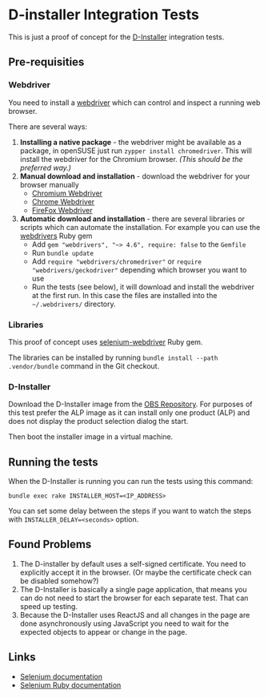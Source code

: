 # D-installer Integration Tests

This is just a proof of concept for the [D-Installer](
https://github.com/yast/d-installer) integration tests.

## Pre-requisities

### Webdriver

You need to install a [webdriver](https://www.w3.org/TR/webdriver/) which
can control and inspect a running web browser.

There are several ways:

1. **Installing a native package** - the webdriver might be available as a package,
   in openSUSE just run `zypper install chromedriver`. This will install the
   webdriver for the Chromium browser. *(This should be the preferred way.)*
2. **Manual download and installation** - download the webdriver for your browser
   manually
   - [Chromium Webdriver](https://chromedriver.chromium.org/downloads)
   - [Chrome Webdriver](https://chromedriver.storage.googleapis.com/index.html)
   - [FireFox Webdriver](https://github.com/mozilla/geckodriver/releases)
3. **Automatic download and installation** - there are several libraries or scripts
   which can automate the installation. For example you can use the [webdrivers](
   https://github.com/titusfortner/webdrivers) Ruby gem
   - Add `gem "webdrivers", "~> 4.6", require: false` to the `Gemfile`
   - Run `bundle update`
   - Add `require "webdrivers/chromedriver"` or `require "webdrivers/geckodriver"`
     depending which browser you want to use
   - Run the tests (see below), it will download and install the webdriver at
     the first run. In this case the files are installed into the `~/.webdrivers/`
     directory.

### Libraries

This proof of concept uses [selenium-webdriver](
https://github.com/SeleniumHQ/selenium/tree/trunk/rb) Ruby gem.

The libraries can be installed by running `bundle install --path .vendor/bundle`
command in the Git checkout.

### D-Installer

Download the D-Installer image from the [OBS Repository](
https://download.opensuse.org/repositories/YaST:/Head:/D-Installer/images/iso/).
For purposes of this test prefer the ALP image as it can install only one product
(ALP) and does not display the product selection dialog the start.

Then boot the installer image in a virtual machine.

## Running the tests

When the D-Installer is running you can run the tests using this command:

```shell
bundle exec rake INSTALLER_HOST=<IP_ADDRESS>
```

You can set some delay between the steps if you want to watch the steps with
`INSTALLER_DELAY=<seconds>` option.

## Found Problems

1. The D-installer by default uses a self-signed certificate. You need to
   explicitly accept it in the browser. (Or maybe the certificate check can be
   disabled somehow?)
2. The D-Installer is basically a single page application, that means you can
   do not need to start the browser for each separate test. That can speed up
   testing.
3. Because the D-Installer uses ReactJS and all changes in the page are done
   asynchronously using JavaScript you need to wait for the expected objects
   to appear or change in the page.

## Links

- [Selenium documentation](https://www.selenium.dev/documentation/webdriver/)
- [Selenium Ruby documentation](https://www.selenium.dev/selenium/docs/api/rb/Selenium/WebDriver.html)
